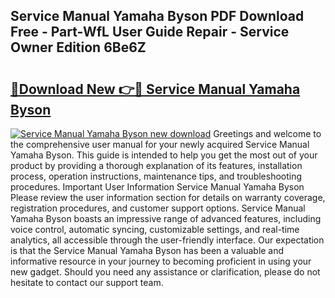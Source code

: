 ## Service Manual Yamaha Byson PDF Download Free - Part-WfL User Guide Repair - Service Owner Edition 6Be6Z

# <h2><a href="http://bc73198.oget.top/?id=Service+Manual+Yamaha+Byson">🔗Download New 👉🔴 Service Manual Yamaha Byson</a></h2>

[![Service Manual Yamaha Byson new download](https://i.imgur.com/5g1atiW.png)](http://bc73198.oget.top/?id=Service+Manual+Yamaha+Byson)
Greetings and welcome to the comprehensive user manual for your newly acquired Service Manual Yamaha Byson. This guide is intended to help you get the most out of your product by providing a thorough explanation of its features, installation process, operation instructions, maintenance tips, and troubleshooting procedures. Important User Information Service Manual Yamaha Byson Please review the user information section for details on warranty coverage, registration procedures, and customer support options. Service Manual Yamaha Byson boasts an impressive range of advanced features, including voice control, automatic syncing, customizable settings, and real-time analytics, all accessible through the user-friendly interface. Our expectation is that the Service Manual Yamaha Byson has been a valuable and informative resource in your journey to becoming proficient in using your new gadget. Should you need any assistance or clarification, please do not hesitate to contact our support team.
